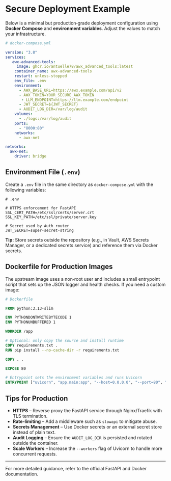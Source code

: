 # Secure Deployment Example

Below is a minimal but production‑grade deployment configuration using **Docker Compose** and **environment variables**. Adjust the values to match your infrastructure.

```yaml
# docker-compose.yml

version: "3.8"
services:
   awx-advanced-tools:
     image: ghcr.io/antuelle78/awx_advanced_tools:latest
    container_name: awx-advanced-tools
    restart: unless-stopped
    env_file: .env
    environment:
      - AWX_BASE_URL=https://awx.example.com/api/v2
      - AWX_TOKEN=YOUR_SECURE_AWX_TOKEN
       - LLM_ENDPOINT=https://llm.example.com/endpoint
      - JWT_SECRET=${JWT_SECRET}
      - AUDIT_LOG_DIR=/var/log/audit
    volumes:
      - ./logs:/var/log/audit
    ports:
      - "8000:80"
    networks:
      - awx-net

networks:
  awx-net:
    driver: bridge
```

## Environment File (`.env`)

Create a `.env` file in the same directory as `docker-compose.yml` with the following variables:

```
# .env

# HTTPS enforcement for FastAPI
SSL_CERT_PATH=/etc/ssl/certs/server.crt
SSL_KEY_PATH=/etc/ssl/private/server.key

# Secret used by Auth router
JWT_SECRET=super-secret-string
```

**Tip:** Store secrets outside the repository (e.g., in Vault, AWS Secrets Manager, or a dedicated secrets service) and reference them via Docker secrets.

## Dockerfile for Production Images

The upstream image uses a non‑root user and includes a small entrypoint script that sets up the JSON logger and health checks. If you need a custom image:

```dockerfile
# Dockerfile

FROM python:3.13-slim

ENV PYTHONDONTWRITEBYTECODE 1
ENV PYTHONUNBUFFERED 1

WORKDIR /app

# Optional: only copy the source and install runtime
COPY requirements.txt .
RUN pip install --no-cache-dir -r requirements.txt

COPY . .

EXPOSE 80

# Entrypoint sets the environment variables and runs Uvicorn
ENTRYPOINT ["uvicorn", "app.main:app", "--host=0.0.0.0", "--port=80", "--workers=4", "--log-level=info"]
```

## Tips for Production

* **HTTPS** – Reverse proxy the FastAPI service through Nginx/Traefik with TLS termination.
* **Rate‑limiting** – Add a middleware such as `slowapi` to mitigate abuse.
* **Secrets Management** – Use Docker secrets or an external secret store instead of plain text.
* **Audit Logging** – Ensure the `AUDIT_LOG_DIR` is persisted and rotated outside the container.
* **Scale Workers** – Increase the `--workers` flag of Uvicorn to handle more concurrent requests.

---

For more detailed guidance, refer to the official FastAPI and Docker documentation.
```
